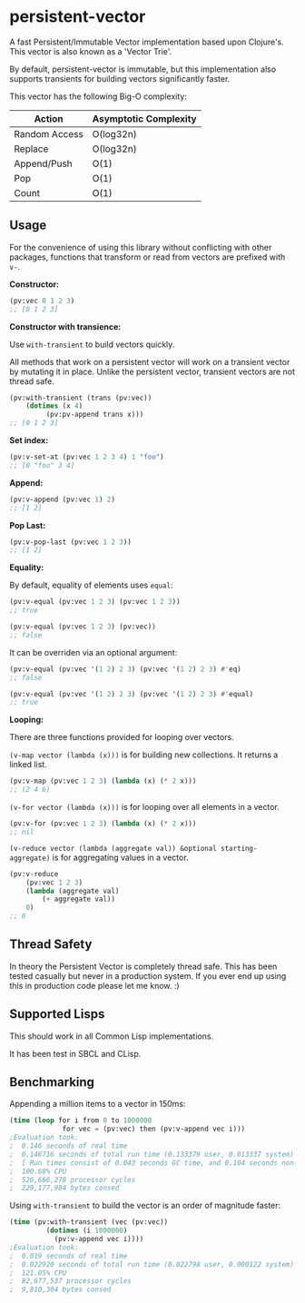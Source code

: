 # persistent-vector

A fast Persistent/Immutable Vector implementation based upon Clojure's. This vector is also known as a 'Vector Trie'.

By default, persistent-vector is immutable, but this implementation also supports transients for building vectors significantly faster.

This vector has the following Big-O complexity:

| Action | Asymptotic Complexity |
| -------- | ----------------------- |
| Random Access | O(log32n) |
| Replace | O(log32n) |
| Append/Push | O(1) |
| Pop | O(1) |
| Count | O(1) |

## Usage

For the convenience of using this library without conflicting with other packages, functions that transform or read from vectors are prefixed with `v-`.

**Constructor:**

```lisp
(pv:vec 0 1 2 3)
;; [0 1 2 3]
```

**Constructor with transience:**

Use `with-transient` to build vectors quickly.

All methods that work on a persistent vector will work on a transient vector by mutating it in place. Unlike the persistent vector, transient vectors are not thread safe.

```lisp
(pv:with-transient (trans (pv:vec))
	(dotimes (x 4)
		 (pv:pv-append trans x)))
;; [0 1 2 3]
```

**Set index:**

```lisp
(pv:v-set-at (pv:vec 1 2 3 4) 1 "foo")
;; [0 "foo" 3 4]
```
**Append:**

```lisp
(pv:v-append (pv:vec 1) 2)
;; [1 2]
```

**Pop Last:**

```lisp
(pv:v-pop-last (pv:vec 1 2 3))
;; [1 2]
```

**Equality:**

By default, equality of elements uses `equal`:

```lisp
(pv:v-equal (pv:vec 1 2 3) (pv:vec 1 2 3))
;; true

(pv:v-equal (pv:vec 1 2 3) (pv:vec))
;; false
```

It can be overriden via an optional argument:

```lisp
(pv:v-equal (pv:vec '(1 2) 2 3) (pv:vec '(1 2) 2 3) #'eq)
;; false

(pv:v-equal (pv:vec '(1 2) 2 3) (pv:vec '(1 2) 2 3) #'equal)
;; true 
```

**Looping:**

There are three functions provided for looping over vectors.

`(v-map vector (lambda (x)))` is for building new collections. It returns a linked list.

```lisp
(pv:v-map (pv:vec 1 2 3) (lambda (x) (* 2 x)))
;; (2 4 6)
```

`(v-for vector (lambda (x)))` is for looping over all elements in a vector.

```lisp
(pv:v-for (pv:vec 1 2 3) (lambda (x) (* 2 x)))
;; nil
```

`(v-reduce vector (lambda (aggregate val)) &optional starting-aggregate)` is for aggregating values in a vector.

```lisp
(pv:v-reduce 
	(pv:vec 1 2 3) 
	(lambda (aggregate val) 
		(+ aggregate val)) 
	0)
;; 6
```

## Thread Safety

In theory the Persistent Vector is completely thread safe. This has been tested casually but never in a production system. If you ever end up using this in production code please let me know. :)

## Supported Lisps

This should work in all Common Lisp implementations.

It has been test in SBCL and CLisp.

## Benchmarking

Appending a million items to a vector in 150ms:

```lisp
(time (loop for i from 0 to 1000000
		     for vec = (pv:vec) then (pv:v-append vec i)))
;Evaluation took:
;  0.146 seconds of real time
;  0.146716 seconds of total run time (0.133379 user, 0.013337 system)
;  [ Run times consist of 0.043 seconds GC time, and 0.104 seconds non-GC time. ]
;  100.68% CPU
;  526,666,278 processor cycles
;  229,177,984 bytes consed

```

Using `with-transient` to build the vector is an order of magnitude faster:

```lisp
(time (pv:with-transient (vec (pv:vec))
		 (dotimes (i 1000000)
		   (pv:v-append vec i))))
;Evaluation took:
;  0.019 seconds of real time
;  0.022920 seconds of total run time (0.022798 user, 0.000122 system)
;  121.05% CPU
;  82,677,537 processor cycles
;  9,810,304 bytes consed
```
